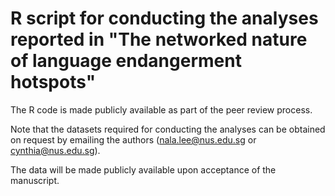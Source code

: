 # R script for conducting the analyses reported in "The networked nature of language endangerment hotspots"

The R code is made publicly available as part of the peer review process. 

Note that the datasets required for conducting the analyses can be obtained on request by emailing the authors (nala.lee@nus.edu.sg or cynthia@nus.edu.sg). 

The data will be made publicly available upon acceptance of the manuscript. 
